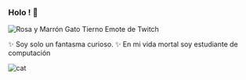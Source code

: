 ### Holo ! 👋
![Rosa y Marrón Gato Tierno Emote de Twitch](https://user-images.githubusercontent.com/93297414/200097641-4ea5ebc5-fab1-46f3-8ac3-cc79f85bcbf9.png)

✨ Soy solo un fantasma curioso. ✨
En mi vida mortal soy estudiante de computación

![cat](https://user-images.githubusercontent.com/93297414/200097113-5c624b56-7e46-449f-b7b4-9e2815067d41.gif)


<!--
**sarlyt/sarlyt** is a ✨ _special_ ✨ repository because its `README.md` (this file) appears on your GitHub profile.

Here are some ideas to get you started:

- 🔭 I’m currently working on ...
- 🌱 I’m currently learning ...
- 👯 I’m looking to collaborate on ...
- 🤔 I’m looking for help with ...
- 💬 Ask me about ...
- 📫 How to reach me: ...
- 😄 Pronouns: ...
- ⚡ Fun fact: ...
-->
